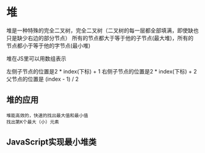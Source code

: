 # 堆
 堆是一种特殊的完全二叉树，完全二叉树（二叉树的每一层都全部填满，即使缺也只是缺少右边的部分节点）
 所有的节点都大于等于他的子节点(最大堆)，所有的节点都小于等于他的字节点(最小堆)

 堆在JS里可以用数组表示

 左侧子节点的位置是2 * index(下标) + 1
 右侧子节点的位置是2 * index(下标) + 2
 父节点的位置是    (index - 1) / 2

  ## 堆的应用
    堆能高效的，快速的找出最大值和最小值
    找出第K个最大（小）元素

 ## JavaScript实现最小堆类